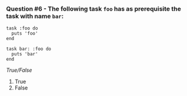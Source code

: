 ### Question #6 - The following task `foo` has as prerequisite the task with name `bar`:
```
task :foo do
  puts 'foo'
end

task bar: :foo do
  puts 'bar'
end
```

*True/False*

1. True
2. False
